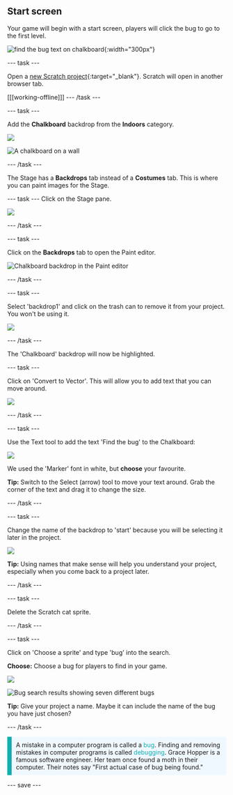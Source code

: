 ## Start screen

Your game will begin with a start screen, players will click the bug to go to the first level.

![find the bug text on chalkboard](images/start-screen.png){:width="300px"}

--- task ---

Open a [new Scratch project](http://rpf.io/scratch-new){:target="_blank"}. Scratch will open in another browser tab.

[[[working-offline]]]
--- /task ---

--- task ---

Add the **Chalkboard** backdrop from the **Indoors** category.

![](images/backdrop-button.png)

![A chalkboard on a wall](images/chalkboard.png)

--- /task ---

The Stage has a **Backdrops** tab instead of a **Costumes** tab. This is where you can paint images for the Stage.

--- task ---
Click on the Stage pane. 

![](images/stage-pane.png)

--- /task ---

--- task ---

Click on the **Backdrops** tab to open the Paint editor. 

![Chalkboard backdrop in the Paint editor](images/chalkboard-paint.png)

--- /task ---

--- task ---

Select 'backdrop1' and  click on the trash can to remove it from your project. You won't be using it.

![](images/delete-backdrop1.png)

--- /task ---

The 'Chalkboard' backdrop will now be highlighted. 

--- task ---

Click on 'Convert to Vector'. This will allow you to add text that you can move around. 

![](images/vector-button.png)

--- /task ---

--- task ---

Use the Text tool to add the text 'Find the bug' to the Chalkboard:

![](images/chalkboard-text.png)

We used the 'Marker' font in white, but **choose** your favourite.

**Tip:** Switch to the Select (arrow) tool to move your text around. Grab the corner of the text and drag it to change the size.

--- /task ---

--- task ---

Change the name of the backdrop to 'start' because you will be selecting it later in the project.

![](images/start-screen-name.png)

**Tip:** Using names that make sense will help you understand your project, especially when you come back to a project later.

--- /task ---

--- task ---

Delete the Scratch cat sprite.

--- /task ---

--- task ---

Click on 'Choose a sprite' and type 'bug' into the search. 

**Choose:** Choose a bug for players to find in your game. 

![](images/sprite-button.png)

![Bug search results showing seven different bugs](images/bug-search.png)

**Tip:** Give your project a name. Maybe it can include the name of the bug you have just chosen?

--- /task ---

<p style="border-left: solid; border-width:10px; border-color: #0faeb0; background-color: aliceblue; padding: 10px;">
A mistake in a computer program is called a <span style="color: #0faeb0">bug</span>. Finding and removing mistakes in computer programs is called <span style="color: #0faeb0">debugging</span>. Grace Hopper is a famous software engineer. Her team once found a moth in their computer. Their notes say "First actual case of bug being found."
</p>

--- save ---

